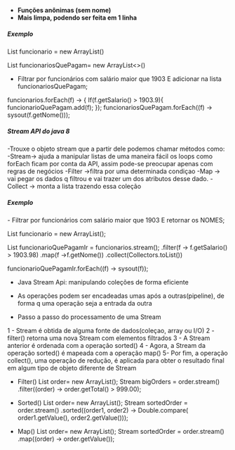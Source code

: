 - <b>Funções anônimas (sem nome)</b>
- <b>Mais limpa, podendo ser feita em 1 linha</b>

 <h5>Exemplo</h5>
List<Funcionario> funcionario = new ArrayList<Funcionario>()

List<Funcionario> funcionariosQuePagam= new ArrayList<>()

- Filtrar por funcionários com salário maior que 1903 E adicionar na lista funcionariosQuePagam;

funcionarios.forEach(f) -> { 
             If(f.getSalario() > 1903.9){ funcionarioQuePagam.add(f);
    });
funcionariosQuePagam.forEach((f) -> sysout(f.getNome()));



 <h5>Stream API do java 8 </h5>
-Trouxe o objeto stream que a partir dele podemos chamar métodos como:
-Stream-> ajuda a manipular listas de uma maneira fácil os loops como forEach ficam por conta da API, assim pode-se preocupar apenas com regras de negócios
-Filter ->filtra por uma determinada condiçao 
-Map -> vai pegar os dados q filtrou e vai trazer um dos atributos desse dado.
-Collect -> monta a lista trazendo essa coleção 

  <h5>Exemplo</h5>
- Filtrar por funcionários com salário maior que 1903 E retornar os NOMES;

List<Funcionario> funcionario = new ArrayList<Funcionario>();

List<String> funcionarioQuePagamIr = funcionarios.stream();
               .filter(f -> f.getSalario() > 1903.98) 
               .map(f ->f.getNome())
               .collect(Collectors.toList())

funcionarioQuePagamIr.forEach((f) -> sysout(f)); 





- Java Stream Api: manipulando coleções de forma eficiente 







- As operações podem ser encadeadas umas após a outras(pipeline), de forma q uma operação seja a entrada da outra 
- Passo a passo do processamento de uma Stream

1 - Stream é obtida de alguma fonte de dados(coleçao, array ou I/O)
2 - filter() retorna uma nova Stream com elementos filtrados
3 - A Stream anterior é ordenada com a operação sorted()
4 - Agora, a Stream da operação sorted() é mapeada com a operação map()
5- Por fim, a operação collect(), uma operação de redução, é aplicada para obter o resultado final em algum tipo de objeto diferente de Stream


- Filter()
List<Order> order= new ArrayList<Order>();
Stream<Order> bigOrders = order.stream()
                                               .filter((order) -> order.getTotal() > 999.00);

- Sorted()
List<Order> order= new ArrayList<Order>();
Stream<Order> sortedOrder = order.stream()
                             .sorted((order1, order2) -> Double.compare( 
                                               order1.getValue(), order2.getValue()));

- Map()
List<Order> order= new ArrayList<Order>();
Stream<Order> sortedOrder = order.stream()
                                     .map((order) -> order.getValue());




